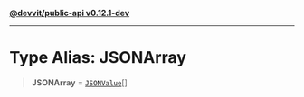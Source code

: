 [**@devvit/public-api v0.12.1-dev**](../README.md)

---

# Type Alias: JSONArray

> **JSONArray** = [`JSONValue`](JSONValue.md)[]

